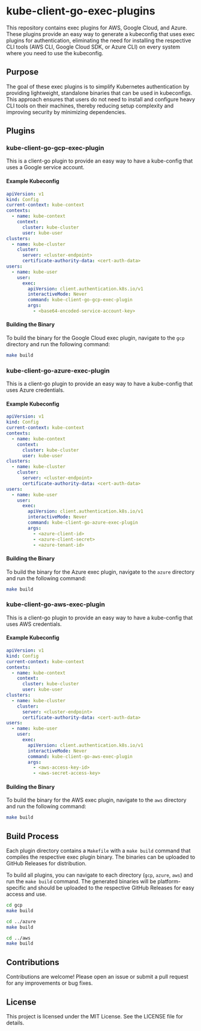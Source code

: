 
# kube-client-go-exec-plugins

This repository contains exec plugins for AWS, Google Cloud, and Azure. These plugins provide an easy way to generate a kubeconfig that uses exec plugins for authentication, eliminating the need for installing the respective CLI tools (AWS CLI, Google Cloud SDK, or Azure CLI) on every system where you need to use the kubeconfig.

## Purpose

The goal of these exec plugins is to simplify Kubernetes authentication by providing lightweight, standalone binaries that can be used in kubeconfigs. This approach ensures that users do not need to install and configure heavy CLI tools on their machines, thereby reducing setup complexity and improving security by minimizing dependencies.

## Plugins

### kube-client-go-gcp-exec-plugin

This is a client-go plugin to provide an easy way to have a kube-config that uses a Google service account.

#### Example Kubeconfig

```yaml
apiVersion: v1
kind: Config
current-context: kube-context
contexts:
  - name: kube-context
    context:
      cluster: kube-cluster
      user: kube-user
clusters:
  - name: kube-cluster
    cluster:
      server: <cluster-endpoint>
      certificate-authority-data: <cert-auth-data>
users:
  - name: kube-user
    user:
      exec:
        apiVersion: client.authentication.k8s.io/v1
        interactiveMode: Never
        command: kube-client-go-gcp-exec-plugin
        args:
          - <base64-encoded-service-account-key>
```

#### Building the Binary

To build the binary for the Google Cloud exec plugin, navigate to the `gcp` directory and run the following command:

```sh
make build
```

### kube-client-go-azure-exec-plugin

This is a client-go plugin to provide an easy way to have a kube-config that uses Azure credentials.

#### Example Kubeconfig

```yaml
apiVersion: v1
kind: Config
current-context: kube-context
contexts:
  - name: kube-context
    context:
      cluster: kube-cluster
      user: kube-user
clusters:
  - name: kube-cluster
    cluster:
      server: <cluster-endpoint>
      certificate-authority-data: <cert-auth-data>
users:
  - name: kube-user
    user:
      exec:
        apiVersion: client.authentication.k8s.io/v1
        interactiveMode: Never
        command: kube-client-go-azure-exec-plugin
        args:
          - <azure-client-id>
          - <azure-client-secret>
          - <azure-tenant-id>
```

#### Building the Binary

To build the binary for the Azure exec plugin, navigate to the `azure` directory and run the following command:

```sh
make build
```

### kube-client-go-aws-exec-plugin

This is a client-go plugin to provide an easy way to have a kube-config that uses AWS credentials.

#### Example Kubeconfig

```yaml
apiVersion: v1
kind: Config
current-context: kube-context
contexts:
  - name: kube-context
    context:
      cluster: kube-cluster
      user: kube-user
clusters:
  - name: kube-cluster
    cluster:
      server: <cluster-endpoint>
      certificate-authority-data: <cert-auth-data>
users:
  - name: kube-user
    user:
      exec:
        apiVersion: client.authentication.k8s.io/v1
        interactiveMode: Never
        command: kube-client-go-aws-exec-plugin
        args:
          - <aws-access-key-id>
          - <aws-secret-access-key>
```

#### Building the Binary

To build the binary for the AWS exec plugin, navigate to the `aws` directory and run the following command:

```sh
make build
```

## Build Process

Each plugin directory contains a `Makefile` with a `make build` command that compiles the respective exec plugin binary. The binaries can be uploaded to GitHub Releases for distribution.

To build all plugins, you can navigate to each directory (`gcp`, `azure`, `aws`) and run the `make build` command. The generated binaries will be platform-specific and should be uploaded to the respective GitHub Releases for easy access and use.

```sh
cd gcp
make build

cd ../azure
make build

cd ../aws
make build
```

## Contributions

Contributions are welcome! Please open an issue or submit a pull request for any improvements or bug fixes.

## License

This project is licensed under the MIT License. See the LICENSE file for details.
